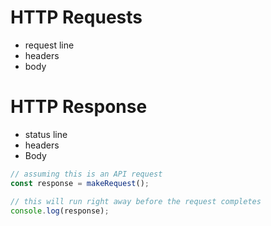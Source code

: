 # HTTP Requests

- request line
- headers
- body

# HTTP Response

- status line
- headers
- Body

```js
// assuming this is an API request
const response = makeRequest();

// this will run right away before the request completes
console.log(response);
```
